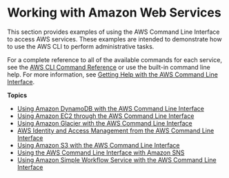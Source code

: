 # Working with Amazon Web Services<a name="chap-working-with-services"></a>

This section provides examples of using the AWS Command Line Interface to access AWS services\. These examples are intended to demonstrate how to use the AWS CLI to perform administrative tasks\.

For a complete reference to all of the available commands for each service, see the [AWS CLI Command Reference](https://docs.aws.amazon.com/cli/latest/reference/) or use the built\-in command line help\. For more information, see [Getting Help with the AWS Command Line Interface](getting-help.md)\.

**Topics**
+ [Using Amazon DynamoDB with the AWS Command Line Interface](cli-dynamodb.md)
+ [Using Amazon EC2 through the AWS Command Line Interface](cli-using-ec2.md)
+ [Using Amazon Glacier with the AWS Command Line Interface](cli-using-glacier.md)
+ [AWS Identity and Access Management from the AWS Command Line Interface](cli-iam.md)
+ [Using Amazon S3 with the AWS Command Line Interface](cli-s3.md)
+ [Using the AWS Command Line Interface with Amazon SNS](cli-sqs-queue-sns-topic.md)
+ [Using Amazon Simple Workflow Service with the AWS Command Line Interface](cli-using-swf.md)